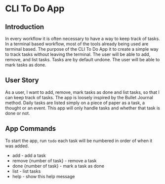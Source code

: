 # CLI To Do App
## Introduction
In every workflow it is often necessary to have a way to keep track of tasks. 
In a terminal based workflow, most of the tools already being used are terminal based. 
The purpose of the CLI To Do App it to create a simple way to track tasks without leaving the terminal. 
The user will be able to add, remove, and list tasks.
Tasks are by default undone. The user will be able to mark tasks as done.
## User Story
As a user, I want to add, remove, mark tasks as done and list tasks, so that I can keep track of tasks.
The app is loosely inspired by the Bullet Journal method. Daily tasks are listed simply on a piece of paper as a task, a thought or an event. 
This app will only handle tasks and whether that task is done or not.
## App Commands
To start the app, run `todo`
each task will be numbered in order of when it was added. 
* add - add a task
* remove {number of task} - remove a task
* done {number of task} - mark a task as done
* list - list tasks
* help - show this help message

